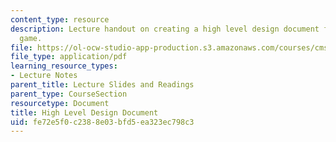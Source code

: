 ```yaml
---
content_type: resource
description: Lecture handout on creating a high level design document for a video
  game.
file: https://ol-ocw-studio-app-production.s3.amazonaws.com/courses/cms-611j-creating-video-games-fall-2014/fe72e5f0c2388e03bfd5ea323ec798c3_MITCMS_611JF14_HLDD.pdf
file_type: application/pdf
learning_resource_types:
- Lecture Notes
parent_title: Lecture Slides and Readings
parent_type: CourseSection
resourcetype: Document
title: High Level Design Document
uid: fe72e5f0-c238-8e03-bfd5-ea323ec798c3
---
```

